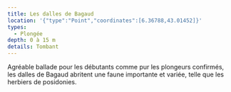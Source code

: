 ```yaml
---
title: Les dalles de Bagaud
location: '{"type":"Point","coordinates":[6.36788,43.01452]}'
types:
  - Plongée
depth: 0 à 15 m
details: Tombant
---
```

Agréable ballade pour les débutants comme pur les plongeurs confirmés, les dalles de Bagaud abritent une faune importante et variée, telle que les herbiers de posidonies.
